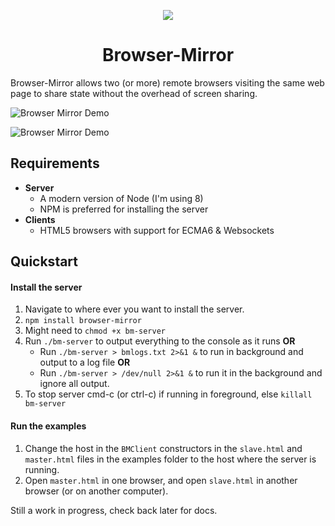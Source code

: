 
<p align="center">
<img src="https://i.imgur.com/R2966La.png">
<h1 align="center">Browser-Mirror</h1>
</p>

Browser-Mirror allows two (or more) remote browsers visiting the same web page to share state without the overhead of screen sharing.

![Browser Mirror Demo](https://i.imgur.com/Pabb0DW.gif)

![Browser Mirror Demo](https://i.imgur.com/535uysg.gif)

## Requirements

 - **Server**
    - A modern version of Node (I'm using 8)
    - NPM is preferred for installing the server
  - **Clients**
    - HTML5 browsers with support for ECMA6 & Websockets 

## Quickstart

#### Install the server

 1) Navigate to where ever you want to install the server.
 2) `npm install browser-mirror`
 3) Might need to `chmod +x bm-server`
 4) Run `./bm-server` to output everything to the console as it runs **OR**
      - Run `./bm-server > bmlogs.txt 2>&1 &` to run in background and output to a log file **OR**
      - Run `./bm-server > /dev/null 2>&1 &` to run it in the background and ignore all output.
 5) To stop server cmd-c (or ctrl-c) if running in foreground, else `killall bm-server`
 
 #### Run the examples
  
  1) Change the host in the `BMClient` constructors in the `slave.html` and `master.html` files in the examples folder to the host where the server is running.
  2) Open `master.html` in one browser, and open `slave.html` in another browser (or on another computer).

Still a work in progress, check back later for docs.
